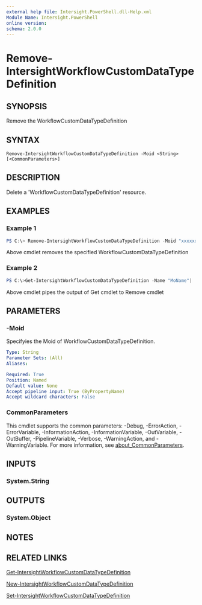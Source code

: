 ```yaml
---
external help file: Intersight.PowerShell.dll-Help.xml
Module Name: Intersight.PowerShell
online version:
schema: 2.0.0
---
```


# Remove-IntersightWorkflowCustomDataTypeDefinition

## SYNOPSIS
Remove the WorkflowCustomDataTypeDefinition

## SYNTAX

```
Remove-IntersightWorkflowCustomDataTypeDefinition -Moid <String> [<CommonParameters>]
```

## DESCRIPTION
Delete a &apos;WorkflowCustomDataTypeDefinition&apos; resource.

## EXAMPLES

### Example 1
```powershell
PS C:\> Remove-IntersightWorkflowCustomDataTypeDefinition -Moid "xxxxxxxxxxxxxxxxxxxxxxxxxxx"
```
Above cmdlet removes the specified WorkflowCustomDataTypeDefinition 

### Example 2
```powershell
PS C:\>Get-IntersightWorkflowCustomDataTypeDefinition -Name "MoName"|  Remove-IntersightWorkflowCustomDataTypeDefinition
```
Above cmdlet pipes the output of Get cmdlet to Remove cmdlet

## PARAMETERS

### -Moid
Specifyies the Moid of WorkflowCustomDataTypeDefinition.

```yaml
Type: String
Parameter Sets: (All)
Aliases:

Required: True
Position: Named
Default value: None
Accept pipeline input: True (ByPropertyName)
Accept wildcard characters: False
```

### CommonParameters
This cmdlet supports the common parameters: -Debug, -ErrorAction, -ErrorVariable, -InformationAction, -InformationVariable, -OutVariable, -OutBuffer, -PipelineVariable, -Verbose, -WarningAction, and -WarningVariable. For more information, see [about_CommonParameters](http://go.microsoft.com/fwlink/?LinkID=113216).

## INPUTS

### System.String

## OUTPUTS

### System.Object
## NOTES

## RELATED LINKS

[Get-IntersightWorkflowCustomDataTypeDefinition](./Get-IntersightWorkflowCustomDataTypeDefinition.md)

[New-IntersightWorkflowCustomDataTypeDefinition](./New-IntersightWorkflowCustomDataTypeDefinition.md)

[Set-IntersightWorkflowCustomDataTypeDefinition](./Set-IntersightWorkflowCustomDataTypeDefinition.md)

